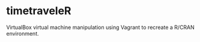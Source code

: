 timetraveleR
============

VirtualBox virtual machine manipulation using Vagrant to recreate a R/CRAN environment.
